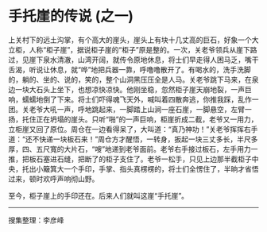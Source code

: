 # 手托崖的传说 (之一)

上关村下的远土沟掌，有个高大的崖头，崖头上有块十几丈高的巨石，好象一个大立柜，人称“柜子崖”，据说柜子崖的“柜子”原是整的。一次，关老爷领兵从崖下路过，见崖下泉水清澈，山湾开阔，就传令原地休息，将士们早走得人困马乏，嘴干舌渴，听说让休息，就“哗”地把兵器一靠，呼噜噜散开了。有喝水的，洗手洗脚的，躺的、坐的、说的，笑的，整个山洞黑压压全是人马。关老爷跳下马来，在泉边一块大石头上坐下，也想凉快凉快。他刚坐稳，忽然柜子崖天崩地裂，一声巨响，蠕蠕地倒了下来。将士们吓得魂飞天外，喊叫着四散奔逃，你推我踩，乱作一团。关老爷大吼一声，呼地跳起来，一脚踏上山涧一座石崖，一脚悬空，左臂一扬，托住正在坍塌的崖头。只听“啪”的一声巨响，柜崖折成二截，老爷又一用力，立柜崖又回了原位。周仓在一边看得呆了，大叫道：“真乃神功！”关老爷挥挥右手道：“还不快递一块板石来！”周仓方才醒悟，一转身，扳起一块三丈多长，半尺多厚，四、五尺寬的大片石，“嗖”地递到老爷面前。老爷右手接过板石，左手用力一推，把板石塞进石缝，把断了的柜子支住了。老爷一松手，只见上边那半截柜子中央，托出小簸箕大一个手印，手掌、指头真楞楞的，将士们全愣住了，半晌才省悟过来，顿时欢呼声响彻山野。

至今，柜子崖上的手印还在。后来人们就叫这崖“手托崖”。

---

搜集整理：李彦峰